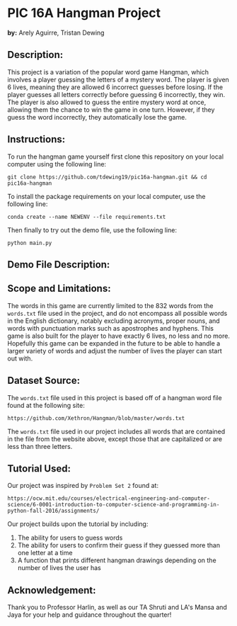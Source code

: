 # PIC 16A Hangman Project

**by:** Arely Aguirre, Tristan Dewing

## Description:

This project is a variation of the popular word game Hangman, which involves a player guessing the letters of a mystery word. The player is given 6 lives, meaning they are allowed 6 incorrect guesses before losing. If the player guesses all letters correctly before guessing 6 incorrectly, they win. The player is also allowed to guess the entire mystery word at once, allowing them the chance to win the game in one turn. However, if they guess the word incorrectly, they automatically lose the game.

## Instructions:

To run the hangman game yourself first clone this repository on your local computer using the following line:

```
git clone https://github.com/tdewing19/pic16a-hangman.git && cd pic16a-hangman
```

To install the package requirements on your local computer, use the following line:

```
conda create --name NEWENV --file requirements.txt
```

Then finally to try out the demo file, use the following line:

```
python main.py
```

## Demo File Description:




## Scope and Limitations:

The words in this game are currently limited to the 832 words from the `words.txt` file used in the project, and do not encompass all possible words in the English dictionary, notably excluding acronyms, proper nouns, and words with punctuation marks such as apostrophes and hyphens. This game is also built for the player to have exactly 6 lives, no less and no more. Hopefully this game can be expanded in the future to be able to handle a larger variety of words and adjust the number of lives the player can start out with.

## Dataset Source:

The `words.txt` file used in this project is based off of a hangman word file found at the following site:

```
https://github.com/Xethron/Hangman/blob/master/words.txt
```
The `words.txt` file used in our project includes all words that are contained in the file from the website above, except those that are capitalized or are less than three letters.

## Tutorial Used:

Our project was inspired by `Problem Set 2` found at:

```
https://ocw.mit.edu/courses/electrical-engineering-and-computer-science/6-0001-introduction-to-computer-science-and-programming-in-python-fall-2016/assignments/
```
Our project builds upon the tutorial by including:
  1. The ability for users to guess words
  2. The ability for users to confirm their guess if they guessed more than one letter at a time
  3. A function that prints different hangman drawings depending on the number of lives the user has

## Acknowledgement:

Thank you to Professor Harlin, as well as our TA Shruti and LA's Mansa and Jaya for your help and guidance throughout the quarter!
